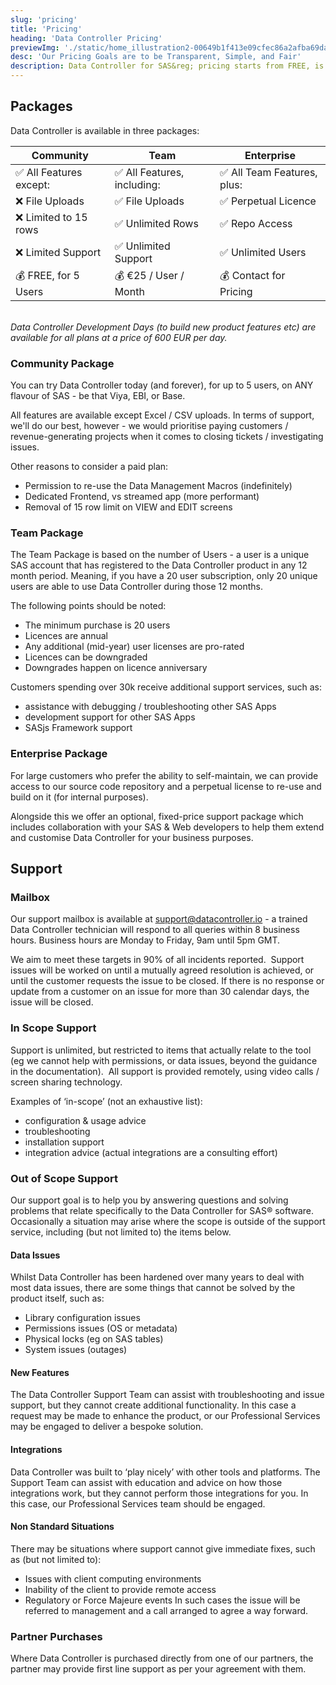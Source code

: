 ```yaml
---
slug: 'pricing'
title: 'Pricing'
heading: 'Data Controller Pricing'
previewImg: './static/home_illustration2-00649b1f413e09cfec86a2afba69dacc.png'
desc: 'Our Pricing Goals are to be Transparent, Simple, and Fair'
description: Data Controller for SAS&reg; pricing starts from FREE, is fully TRANSPARENT, and - at Enterprise Level - totally FLEXIBLE.
---
```


## Packages

Data Controller is available in three packages:

| Community | Team | Enterprise |
|---|---|---|
|✅ All Features except: | ✅ All Features, including: | ✅ All Team Features, plus:|
|❌ File Uploads | ✅ File Uploads | ✅ Perpetual Licence |
|❌ Limited to 15 rows| ✅ Unlimited Rows |✅ Repo Access |
|❌ Limited Support|✅ Unlimited Support| ✅ Unlimited Users|
|💰 FREE, for 5 Users|💰 €25 / User / Month | 💰 Contact for Pricing|

</br>
<i>Data Controller Development Days (to build new product features etc) are available for all plans at a price of 600 EUR per day.</i>


### Community Package

You can try Data Controller today (and forever), for up to 5 users, on ANY flavour of SAS - be that Viya, EBI, or Base.

All features are available except Excel / CSV uploads.  In terms of support, we'll do our best, however - we would prioritise paying customers / revenue-generating projects when it comes to closing tickets / investigating issues.

Other reasons to consider a paid plan:

* Permission to re-use the Data Management Macros (indefinitely)
* Dedicated Frontend, vs streamed app (more performant)
* Removal of 15 row limit on VIEW and EDIT screens

### Team Package

The Team Package is based on the number of Users - a user is a unique SAS account that has registered to the Data Controller product in any 12 month period. Meaning, if you have a 20 user subscription, only 20 unique users are able to use Data Controller during those 12 months.

The following points should be noted:

* The minimum purchase is 20 users
* Licences are annual
* Any additional (mid-year) user licenses are pro-rated
* Licences can be downgraded
* Downgrades happen on licence anniversary

Customers spending over 30k receive additional support services, such as:

* assistance with debugging / troubleshooting other SAS Apps
* development support for other SAS Apps
* SASjs Framework support


### Enterprise Package

For large customers who prefer the ability to self-maintain, we can provide access to our source code repository and a perpetual license to re-use and build on it (for internal purposes).

Alongside this we offer an optional, fixed-price support package which includes collaboration with your SAS & Web developers to help them extend and customise Data Controller for your business purposes.


## Support

### Mailbox

Our support mailbox is available at support@datacontroller.io - a trained Data Controller technician will respond to all queries within 8 business hours. Business hours are Monday to Friday, 9am until 5pm GMT. 

We aim to meet these targets in 90% of all incidents reported.  Support issues will be worked on until a mutually agreed resolution is achieved, or until the customer requests the issue to be closed. If there is no response or update from a customer on an issue for more than 30 calendar days, the issue will be closed.

### In Scope Support

Support is unlimited, but restricted to items that actually relate to the tool (eg we cannot help with permissions, or data issues, beyond the guidance in the documentation).  All support is provided remotely, using video calls / screen sharing technology. 

Examples of ‘in-scope’ (not an exhaustive list):

* configuration & usage advice
* troubleshooting
* installation support
* integration advice (actual integrations are a consulting effort)

### Out of Scope Support

Our support goal is to help you by answering questions and solving problems that relate specifically to the Data Controller for SAS® software. Occasionally a situation may arise where the scope is outside of the support service, including (but not limited to) the items below.

#### Data Issues

Whilst Data Controller has been hardened over many years to deal with most data issues, there are some things that cannot be solved by the product itself, such as:

- Library configuration issues
- Permissions issues (OS or metadata)
- Physical locks (eg on SAS tables)
- System issues (outages)

#### New Features

The Data Controller Support Team can assist with troubleshooting and issue support, but they cannot create additional functionality. In this case a request may be made to enhance the product, or our Professional Services may be engaged to deliver a bespoke solution.

#### Integrations

Data Controller was built to ‘play nicely’ with other tools and platforms. The Support Team can assist with education and advice on how those integrations work, but they cannot perform those integrations for you. In this case, our Professional Services team should be engaged.

#### Non Standard Situations

There may be situations where support cannot give immediate fixes, such as (but not limited to):

- Issues with client computing environments
- Inability of the client to provide remote access
- Regulatory or Force Majeure events In such cases the issue will be referred to management and a call arranged to agree a way forward.

### Partner Purchases

Where Data Controller is purchased directly from one of our partners, the partner may provide first line support as per your agreement with them.

